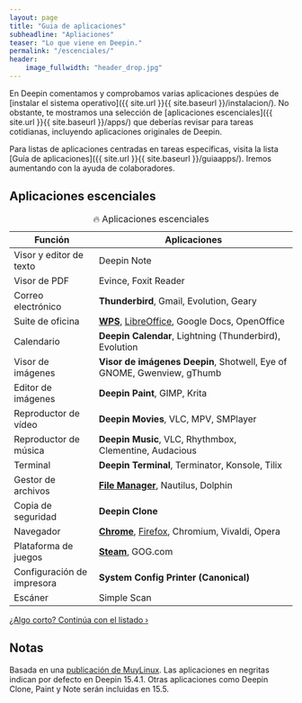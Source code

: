 ```yaml
---
layout: page
title: "Guia de aplicaciones"
subheadline: "Apliaciones"
teaser: "Lo que viene en Deepin."
permalink: "/escenciales/"
header:
    image_fullwidth: "header_drop.jpg"
---
```


En Deepin comentamos y comprobamos varias aplicaciones despúes de [instalar el sistema operativo]({{ site.url }}{{ site.baseurl }}/instalacion/). No obstante, te mostramos una selección de [aplicaciones escenciales]({{ site.url }}{{ site.baseurl }}/apps/) que deberías revisar para tareas cotidianas, incluyendo aplicaciones originales de Deepin.

Para listas de aplicaciones centradas en tareas específicas, visita la lista [Guía de aplicaciones]({{ site.url }}{{ site.baseurl }}/guiaapps/). Iremos aumentando con la ayuda de colaboradores.

## Aplicaciones escenciales
<table>
  <caption>🔥 Aplicaciones escenciales</caption>
  <colgroup>
    <col span="1" style="width: 30%;">
    <col span="1" style="width: 70%;">
      </colgroup>
  <thead>
    <tr>
      <th>Función</th>
      <th>Aplicaciones</th>
    </tr>
  </thead>
  <tbody>
    <tr>
      <td>Visor y editor de texto</td>
      <td>Deepin Note</td>
    </tr>
    <tr>
      <td>Visor de PDF</td>
      <td>Evince, Foxit Reader</td>
    </tr>
    <tr>
      <td>Correo electrónico</td>
      <td><b>Thunderbird</b>, Gmail, Evolution, Geary</td>
    </tr>
    <tr>
      <td>Suite de oficina</td>
      <td><b><a href="{{ site.url }}{{ site.baseurl }}/apps/wps">WPS</a></b>, <a href="{{ site.url }}{{ site.baseurl }}/apps/libreoffice">LibreOffice</a>, Google Docs, OpenOffice</td>
    </tr>
    <tr>
      <td>Calendario</td>
      <td><b>Deepin Calendar</b>, Lightning (Thunderbird), Evolution</td>
    </tr>
    <tr>
      <td>Visor de imágenes</td>
      <td><b>Visor de imágenes Deepin</b>, Shotwell, Eye of GNOME, Gwenview, gThumb</td>
    </tr>
    <tr>
      <td>Editor de imágenes</td>
      <td><b>Deepin Paint</b>, GIMP, Krita</td>
    </tr>
    <tr>
      <td>Reproductor de vídeo</td>
      <td><b>Deepin Movies</b>, VLC, MPV, SMPlayer</td>
    </tr>
    <tr>
      <td>Reproductor de música</td>
      <td><b>Deepin Music</b>, VLC, Rhythmbox, Clementine, Audacious</td>
    </tr>
    <tr>
      <td>Terminal</td>
      <td><b>Deepin Terminal</b>, Terminator, Konsole, Tilix</td>
    </tr>
    <tr>
      <td>Gestor de archivos</td>
      <td><b><a href="{{ site.url }}{{ site.baseurl }}/apps/filemanager">File Manager</a></b>, Nautilus, Dolphin</td>
    </tr>
    <tr>
      <td>Copia de seguridad</td>
      <td><b>Deepin Clone</b></td>
    </tr>
    <tr>
      <td>Navegador</td>
      <td><b><a href="{{ site.url }}{{ site.baseurl }}/apps/chrome">Chrome</a></b>, <a href="{{ site.url }}{{ site.baseurl }}/apps/kodi">Firefox</a>, Chromium, Vivaldi, Opera</td>
    </tr>
    <tr>
      <td>Plataforma de juegos</td>
      <td><b><a href="{{ site.url }}{{ site.baseurl }}/apps/steam">Steam</a></b>, GOG.com</td>
    </tr>
    <tr>
      <td>Configuración de impresora</td>
      <td><b>System Config Printer (Canonical)</b></td>
    </tr>
    <tr>
      <td>Escáner</td>
      <td>Simple Scan</td>
    </tr>
  </tbody>
</table>

<a class="radius button small" href="{{ site.url }}{{ site.baseurl }}/guiapps/">¿Algo corto? Continúa con el listado ›</a>

## Notas
Basada en una [publicación de MuyLinux](https://www.muylinux.com/2017/09/19/aplicaciones-por-defecto-ubuntu-18-04-2/). Las aplicaciones en negritas indican por defecto en Deepin 15.4.1. Otras aplicaciones como Deepin Clone, Paint y Note serán incluidas en 15.5.
